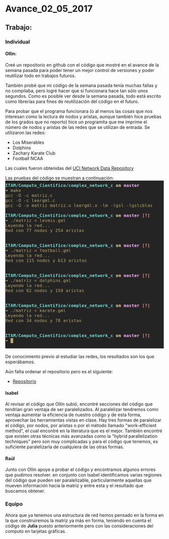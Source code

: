 # Avance_02_05_2017

## Trabajo:

### Individual

#### Ollin:
Creé un repositorio en github con el código que mostré en el avance de la semana pasada para poder tener un mejor control de versiones y poder reutilizar todo en trabajos futuros.

También probé que mi código de la semana pasada tenía muchas fallas y no compilaba, pero logré hacer que sí funcionara hace tan sólo unos segundos. Como es posible ver desde la semana pasada, todo está escrito como librerías para fines de reutilización del código en el futuro.

Para probar que el programa funcionara (o al menos las cosas que nos interesan como la lectura de nodos y aristas, aunque también hice pruebas de los grados que no reporto) hice un programita que me imprime el número de nodos y aristas de las redes que se utilizan de entrada. Se utilizaron las redes:
* Los Miserables
* Dolphins
* Zachary Karate Club
* Football NCAA

Las cuales fueron obtenidas del [UCI Network Data Repository](https://networkdata.ics.uci.edu/index.php)

Las pruebas del código se muestran a continuación:
![redes](https://github.com/ollin18/complex_network_c/blob/master/redes.png)

De conocimiento previo al estudiar las redes, los resultados son los que esperábamos.

Aún falta ordenar el repositorio pero es el siguiente:
* [Repositorio](https://github.com/ollin18/complex_network_c)

#### Isabel  

Al revisar el código que Ollin subió, encontré secciones del código que tendrían gran ventaja de ser paralelizados. Al paralelizar tendremos como ventaja aumentar la eficiencia de nuestro código y de esta forma, aprovechar las herramientas vistas en clase. Hay tres formas de paralelizar el código, por nodos, por aristas o por el método llamado "work-efficient method", el cual encontré en la literatura que es el mejor. También encontré que existen otras técnicas más avanzadas como la "hybrid parallelization techniques" pero son muy complicadas y para el código que tenemos, es suficiente paralelizarla de cualquiera de las otras formas.  

#### Raúl

Junto con Ollin apoye a probar el código y encontramos algunos errores que pudimos resolver. en conjunto con Isabel identificamos varias regiones del código que pueden ser paralelizable, particularmente aquellas que mueven información hacia la matriz y entre esta y el resultado que buscamos obtener.   


### Equipo
Ahora que ya tenemos una estructura de red hemos pensado en la forma en la que construiremos la matriz ya más en forma, teniendo en cuenta el código de **Julia** puesto anteriormente pero con las consideraciones del computo en tarjetas gráficas.
